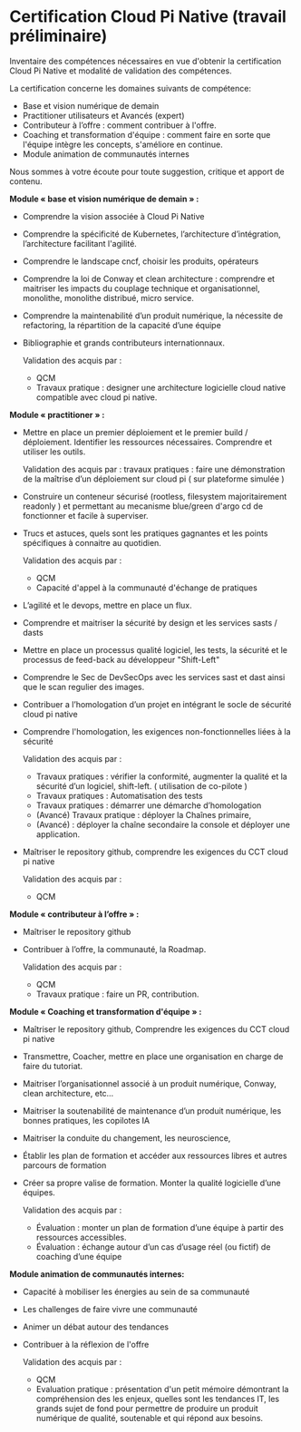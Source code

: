 # Certification Cloud Pi Native (travail préliminaire)

Inventaire des compétences nécessaires en vue d'obtenir la certification Cloud Pi Native et modalité de validation des compétences.

La certification concerne les domaines suivants de compétence:

- Base et vision numérique de demain
- Practitioner utilisateurs et Avancés (expert)
- Contributeur à l’offre : comment contribuer à l'offre.
- Coaching et transformation d'équipe : comment faire en sorte que l'équipe intègre les concepts, s'améliore en continue. 
- Module animation de communautés internes

Nous sommes à votre écoute pour toute suggestion, critique et apport de contenu.

**Module « base et vision numérique de demain » :**
- Comprendre la vision associée à Cloud Pi Native
- Comprendre la spécificité de Kubernetes, l’architecture d’intégration, l’architecture facilitant l'agilité.
- Comprendre le landscape cncf, choisir les produits, opérateurs
- Comprendre la loi de Conway et clean architecture : comprendre et maitriser les impacts du couplage technique et organisationnel, monolithe, monolithe distribué, micro service.
- Comprendre la maintenabilité d’un produit numérique, la nécessite de refactoring, la répartition de la capacité d’une équipe
- Bibliographie et grands contributeurs internationnaux.

  Validation des acquis par : 
  - QCM
  - Travaux pratique : designer une architecture logicielle cloud native compatible avec cloud pi native.

**Module « practitioner » :**
- Mettre en place un premier déploiement et le premier build / déploiement. Identifier les ressources nécessaires. Comprendre et utiliser les outils.

  Validation des acquis par :
  travaux pratiques : faire une démonstration de la maîtrise d’un déploiement sur cloud pi ( sur plateforme simulée )

- Construire un conteneur sécurisé (rootless, filesystem majoritairement readonly ) et permettant au mecanisme blue/green d'argo cd de fonctionner et facile à superviser.

- Trucs et astuces, quels sont les pratiques gagnantes et les points spécifiques à connaitre au quotidien.

  Validation des acquis par :
  - QCM
  - Capacité d'appel à la communauté d'échange de pratiques

- L’agilité et le devops, mettre en place un flux.
- Comprendre et maitriser la sécurité by design et les services sasts / dasts
- Mettre en place un processus qualité logiciel, les tests, la sécurité et le processus de feed-back au développeur "Shift-Left"
- Comprendre le Sec de DevSecOps avec les services sast et dast ainsi que le scan regulier des images.
- Contribuer a l’homologation d’un projet en intégrant le socle de sécurité cloud pi native
- Comprendre l'homologation, les exigences non-fonctionnelles liées à la sécurité

  Validation des acquis par :
    - Travaux pratiques : vérifier la conformité, augmenter la qualité et la sécurité d’un logiciel, shift-left.  ( utilisation de co-pilote )
    - Travaux pratiques : Automatisation des tests
    - Travaux pratiques : démarrer une démarche d’homologation
    - (Avancé) Travaux pratique :  déployer la Chaînes primaire, 
    - (Avancé) : déployer la chaîne secondaire la console et déployer une application.

- Maîtriser le repository github, comprendre les exigences du CCT cloud pi native
  
  Validation des acquis par :
  - QCM

**Module « contributeur à l’offre » :**

- Maîtriser le repository github
- Contribuer à l’offre, la communauté, la Roadmap.

  Validation des acquis par :
  - QCM
  - Travaux pratique :  faire un PR, contribution.

**Module « Coaching et transformation d'équipe » :**

- Maîtriser le repository github, Comprendre les exigences du CCT cloud pi native
- Transmettre, Coacher, mettre en place une organisation en charge de faire du tutoriat. 
- Maitriser l’organisationnel associé à un produit numérique, Conway, clean architecture, etc…
- Maitriser la soutenabilité de maintenance d’un produit numérique, les bonnes pratiques, les copilotes IA

- Maitriser la conduite du changement, les neuroscience,
- Établir les plan de formation et accéder aux ressources libres et autres parcours de formation 
- Créer sa propre valise de formation. Monter la qualité logicielle d’une équipes. 

  Validation des acquis par :
  - Évaluation : monter un plan de formation d’une équipe à partir des ressources accessibles.
  - Évaluation : échange autour d’un cas d’usage réel (ou fictif) de coaching d’une équipe

**Module animation de communautés internes:**

- Capacité à mobiliser les énergies au sein de sa communauté 
- Les challenges de faire vivre une communauté
- Animer un débat autour des tendances 
- Contribuer à la réflexion de l'offre

  Validation des acquis par :
  - QCM
  - Evaluation pratique : présentation d'un petit mémoire démontrant la compréhension des les enjeux, quelles sont les tendances IT, les grands sujet de fond pour permettre de produire un produit numérique de qualité, soutenable et qui répond aux besoins.
